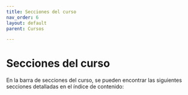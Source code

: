 ```yaml
---
title: Secciones del curso
nav_order: 6
layout: default
parent: Cursos

---
```


# Secciones del curso

En la barra de secciones del curso, se pueden encontrar las siguientes secciones detalladas en el índice de contenido:
